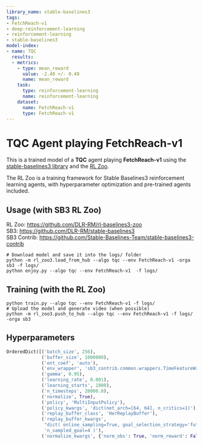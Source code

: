```yaml
---
library_name: stable-baselines3
tags:
- FetchReach-v1
- deep-reinforcement-learning
- reinforcement-learning
- stable-baselines3
model-index:
- name: TQC
  results:
  - metrics:
    - type: mean_reward
      value: -2.40 +/- 0.49
      name: mean_reward
    task:
      type: reinforcement-learning
      name: reinforcement-learning
    dataset:
      name: FetchReach-v1
      type: FetchReach-v1
---
```


# **TQC** Agent playing **FetchReach-v1**
This is a trained model of a **TQC** agent playing **FetchReach-v1**
using the [stable-baselines3 library](https://github.com/DLR-RM/stable-baselines3)
and the [RL Zoo](https://github.com/DLR-RM/rl-baselines3-zoo).

The RL Zoo is a training framework for Stable Baselines3
reinforcement learning agents,
with hyperparameter optimization and pre-trained agents included.

## Usage (with SB3 RL Zoo)

RL Zoo: https://github.com/DLR-RM/rl-baselines3-zoo<br/>
SB3: https://github.com/DLR-RM/stable-baselines3<br/>
SB3 Contrib: https://github.com/Stable-Baselines-Team/stable-baselines3-contrib

```
# Download model and save it into the logs/ folder
python -m rl_zoo3.load_from_hub --algo tqc --env FetchReach-v1 -orga sb3 -f logs/
python enjoy.py --algo tqc --env FetchReach-v1  -f logs/
```

## Training (with the RL Zoo)
```
python train.py --algo tqc --env FetchReach-v1 -f logs/
# Upload the model and generate video (when possible)
python -m rl_zoo3.push_to_hub --algo tqc --env FetchReach-v1 -f logs/ -orga sb3
```

## Hyperparameters
```python
OrderedDict([('batch_size', 256),
             ('buffer_size', 1000000),
             ('ent_coef', 'auto'),
             ('env_wrapper', 'sb3_contrib.common.wrappers.TimeFeatureWrapper'),
             ('gamma', 0.95),
             ('learning_rate', 0.001),
             ('learning_starts', 1000),
             ('n_timesteps', 20000.0),
             ('normalize', True),
             ('policy', 'MultiInputPolicy'),
             ('policy_kwargs', 'dict(net_arch=[64, 64], n_critics=1)'),
             ('replay_buffer_class', 'HerReplayBuffer'),
             ('replay_buffer_kwargs',
              "dict( online_sampling=True, goal_selection_strategy='future', "
              'n_sampled_goal=4 )'),
             ('normalize_kwargs', {'norm_obs': True, 'norm_reward': False})])
```
